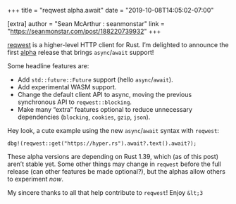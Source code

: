 +++
title = "reqwest alpha.await"
date = "2019-10-08T14:05:02-07:00"

[extra]
author = "Sean McArthur : seanmonstar"
link = "https://seanmonstar.com/post/188220739932"
+++
<p><a href="https://crates.io/crates/reqwest">reqwest</a> is a higher-level HTTP client for Rust. I&rsquo;m delighted to announce the first <a href="https://github.com/seanmonstar/reqwest/releases/tag/v0.10.0-alpha.1">alpha</a> release that brings <code>async</code>/<code>await</code> support!</p>

<p>Some headline features are:</p>

<ul><li>Add <code>std::future::Future</code> support (hello <code>async</code>/<code>await</code>).</li>
<li>Add experimental WASM support.</li>
<li>Change the default client API to async, moving the previous synchronous API to <code>reqwest::blocking</code>.</li>
<li>Make many &ldquo;extra&rdquo; features optional to reduce unnecessary dependencies (<code>blocking</code>, <code>cookies</code>, <code>gzip</code>, <code>json</code>).</li>
</ul><p>Hey look, a cute example using the new <code>async</code>/<code>await</code> syntax with <code>reqwest</code>:</p>

<pre><code class="rust">dbg!(reqwest::get("https://hyper.rs").await?.text().await?);
</code></pre>

<p>These alpha versions are depending on Rust 1.39, which (as of this post) aren&rsquo;t stable yet. Some other things may change in <code>reqwest</code> before the full release (can other features be made optional?), but the alphas allow others to experiment <em>now</em>.</p>

<p>My sincere thanks to all that help contribute to <code>reqwest</code>! Enjoy <code>&amp;lt;3</code></p>
